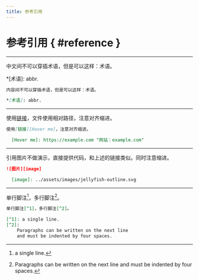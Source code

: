 ```yaml
---
title: 参考引用
---
```


参考引用 { #reference }
=======================

***

中文间不可以穿插术语，但是可以这样：术语。

*[术语]: abbr.

``` markdown linenums="1"
内容间不可以穿插术语，但是可以这样：术语。

*[术语]: abbr.
```

***

使用[链接][Hover me]，文件使用相对路径，注意对齐缩进。

  [Hover me]: https://example.com "网站：example.com"

``` markdown linenums="1"
使用[链接][Hover me]，注意对齐缩进。

  [Hover me]: https://example.com "网站：example.com"
```

***

引用图片不做演示，直接提供代码，和上述的链接类似。同时注意缩进。

``` markdown linenums="1"
![图片][image]

  [image]: ../assets/images/jellyfish-outline.svg
```

***

单行脚注[^1]，多行脚注[^2]。

[^1]: a single line.
[^2]:
    Paragraphs can be written on the next line
    and must be indented by four spaces.

``` markdown linenums="1"
单行脚注[^1]，多行脚注[^2]。

[^1]: a single line.
[^2]:
    Paragraphs can be written on the next line
    and must be indented by four spaces.
```
